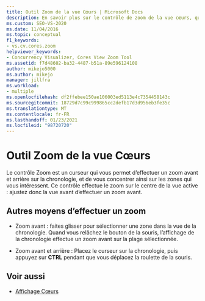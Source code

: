 ```yaml
---
title: Outil Zoom de la vue Cœurs | Microsoft Docs
description: En savoir plus sur le contrôle de zoom de la vue cœurs, qui vous permet d’effectuer un zoom avant et arrière sur la chronologie, et d’en savoir plus sur les autres façons d’effectuer un zoom.
ms.custom: SEO-VS-2020
ms.date: 11/04/2016
ms.topic: conceptual
f1_keywords:
- vs.cv.cores.zoom
helpviewer_keywords:
- Concurrency Visualizer, Cores View Zoom Tool
ms.assetid: f7d48602-ba32-4487-b51a-89e596124108
author: mikejo5000
ms.author: mikejo
manager: jillfra
ms.workload:
- multiple
ms.openlocfilehash: df2ffebee150ae106003ed5113e4c7354458143c
ms.sourcegitcommit: 18729d7c99c999865cc2defb17d3d956eb3fe35c
ms.translationtype: MT
ms.contentlocale: fr-FR
ms.lasthandoff: 01/23/2021
ms.locfileid: "98720720"
---
```

# <a name="cores-view-zoom-tool"></a>Outil Zoom de la vue Cœurs
Le contrôle Zoom est un curseur qui vous permet d’effectuer un zoom avant et arrière sur la chronologie, et de vous concentrer ainsi sur les zones qui vous intéressent. Ce contrôle effectue le zoom sur le centre de la vue active : ajustez donc la vue avant d’effectuer un zoom avant.

## <a name="other-ways-to-zoom"></a>Autres moyens d’effectuer un zoom

- Zoom avant : faites glisser pour sélectionner une zone dans la vue de la chronologie. Quand vous relâchez le bouton de la souris, l’affichage de la chronologie effectue un zoom avant sur la plage sélectionnée.

- Zoom avant et arrière : Placez le curseur sur la chronologie, puis appuyez sur **CTRL** pendant que vous déplacez la roulette de la souris.

## <a name="see-also"></a>Voir aussi
- [Affichage Cœurs](../profiling/cores-view.md)